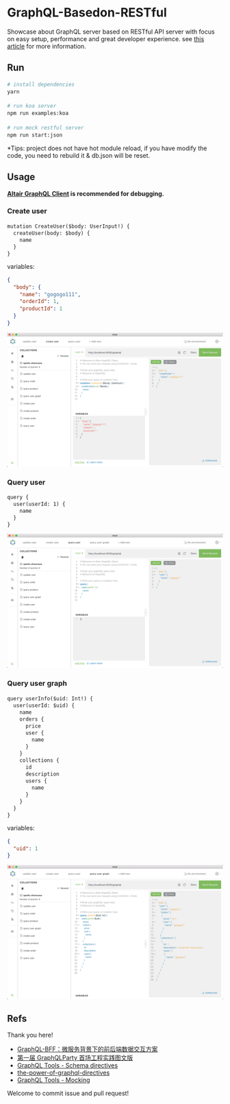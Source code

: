 # GraphQL-Basedon-RESTful

Showcase about GraphQL server based on RESTful API server with focus on easy setup, performance and great developer experience. see [this article](https://zhuanlan.zhihu.com/p/78962152) for more information.

## Run

```bash
# install dependencies
yarn

# run koa server
npm run examples:koa

# run mock restful server
npm run start:json
```

*Tips: project does not have hot module reload, if you have modify the code, you need to rebuild it & db.json will be reset.

## Usage

**[Altair GraphQL Client](https://altair.sirmuel.design) is recommended for debugging.**

### Create user

```gql
mutation CreateUser($body: UserInput!) {
  createUser(body: $body) {
    name
  }
}
```

variables:

```json
{
  "body": {
    "name": "gogogo111",
    "orderId": 1,
    "productId": 1
  }
}
```

![create user](./guide/create-user-2.png)

### Query user

```gql
query {
  user(userId: 1) {
    name
  }
}
```

![query user](./guide/query-user-2.png)

### Query user graph

```gql
query userInfo($uid: Int!) {
  user(userId: $uid) {
    name
    orders {
      price
      user {
        name
      }
    }
    collections {
      id
      description
      users {
        name
      }
    }
  }
}
```

variables:

```json
{
  "uid": 1
}
```

![query-user-graph](./guide/query-user-graph.png)

## Refs

Thank you here!

- [GraphQL-BFF：微服务背景下的前后端数据交互方案](https://zhuanlan.zhihu.com/p/75241522)
- [第一届 GraphQLParty 首场工程实践图文版](https://zhuanlan.zhihu.com/p/38283930)
- [GraphQL Tools - Schema directives](https://www.apollographql.com/docs/graphql-tools/schema-directives/)
- [the-power-of-graphql-directives](https://callstack.com/blog/the-power-of-graphql-directives/)
- [GraphQL Tools - Mocking](https://www.apollographql.com/docs/graphql-tools/mocking/)

Welcome to commit issue and pull request!

